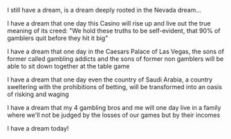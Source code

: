 I still have a dream, is a dream deeply rooted in the Nevada dream...

I have a dream that one day this Casino will rise up and live out the true meaning of its creed: "We hold these truths to be self-evident, that 90% of gamblers quit before they hit it big"

I have a dream that one day in the Caesars Palace of Las Vegas, the sons of former called gambling addicts and the sons of former non gamblers will be able to sit down together at the table game

I have a dream that one day even the country of Saudi Arabia, a country sweltering with the prohibitions of betting, will be transformed into an oasis of risking and waging

I have a dream that my 4 gambling bros and me will one day live in a family where we'll not be judged by the losses of our games but by their incomes

I have a dream today!